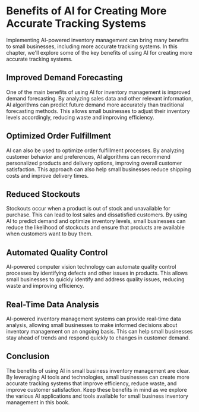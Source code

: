 # Benefits of AI for Creating More Accurate Tracking Systems

Implementing AI-powered inventory management can bring many benefits to small businesses, including more accurate tracking systems. In this chapter, we'll explore some of the key benefits of using AI for creating more accurate tracking systems.

Improved Demand Forecasting
---------------------------

One of the main benefits of using AI for inventory management is improved demand forecasting. By analyzing sales data and other relevant information, AI algorithms can predict future demand more accurately than traditional forecasting methods. This allows small businesses to adjust their inventory levels accordingly, reducing waste and improving efficiency.

Optimized Order Fulfillment
---------------------------

AI can also be used to optimize order fulfillment processes. By analyzing customer behavior and preferences, AI algorithms can recommend personalized products and delivery options, improving overall customer satisfaction. This approach can also help small businesses reduce shipping costs and improve delivery times.

Reduced Stockouts
-----------------

Stockouts occur when a product is out of stock and unavailable for purchase. This can lead to lost sales and dissatisfied customers. By using AI to predict demand and optimize inventory levels, small businesses can reduce the likelihood of stockouts and ensure that products are available when customers want to buy them.

Automated Quality Control
-------------------------

AI-powered computer vision technology can automate quality control processes by identifying defects and other issues in products. This allows small businesses to quickly identify and address quality issues, reducing waste and improving efficiency.

Real-Time Data Analysis
-----------------------

AI-powered inventory management systems can provide real-time data analysis, allowing small businesses to make informed decisions about inventory management on an ongoing basis. This can help small businesses stay ahead of trends and respond quickly to changes in customer demand.

Conclusion
----------

The benefits of using AI in small business inventory management are clear. By leveraging AI tools and technologies, small businesses can create more accurate tracking systems that improve efficiency, reduce waste, and improve customer satisfaction. Keep these benefits in mind as we explore the various AI applications and tools available for small business inventory management in this book.
